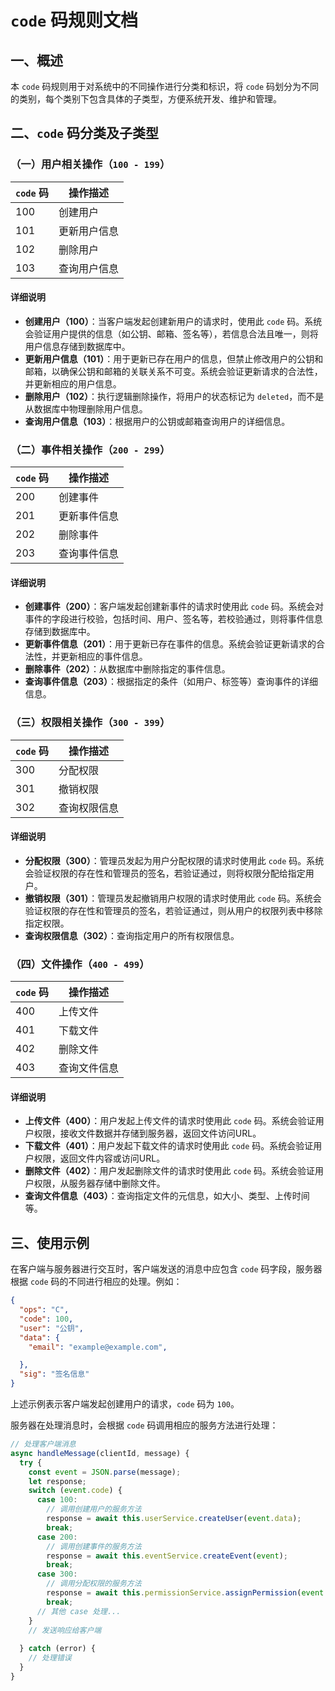 # `code` 码规则文档

## 一、概述
本 `code` 码规则用于对系统中的不同操作进行分类和标识，将 `code` 码划分为不同的类别，每个类别下包含具体的子类型，方便系统开发、维护和管理。

## 二、`code` 码分类及子类型

### （一）用户相关操作（`100 - 199`）
| `code` 码 | 操作描述 |
| ---- | ---- |
| 100 | 创建用户 |
| 101 | 更新用户信息 |
| 102 | 删除用户 |
| 103 | 查询用户信息 |

#### 详细说明
- **创建用户（100）**：当客户端发起创建新用户的请求时，使用此 `code` 码。系统会验证用户提供的信息（如公钥、邮箱、签名等），若信息合法且唯一，则将用户信息存储到数据库中。
- **更新用户信息（101）**：用于更新已存在用户的信息，但禁止修改用户的公钥和邮箱，以确保公钥和邮箱的关联关系不可变。系统会验证更新请求的合法性，并更新相应的用户信息。
- **删除用户（102）**：执行逻辑删除操作，将用户的状态标记为 `deleted`，而不是从数据库中物理删除用户信息。
- **查询用户信息（103）**：根据用户的公钥或邮箱查询用户的详细信息。

### （二）事件相关操作（`200 - 299`）
| `code` 码 | 操作描述 |
| ---- | ---- |
| 200 | 创建事件 |
| 201 | 更新事件信息 |
| 202 | 删除事件 |
| 203 | 查询事件信息 |

#### 详细说明
- **创建事件（200）**：客户端发起创建新事件的请求时使用此 `code` 码。系统会对事件的字段进行校验，包括时间、用户、签名等，若校验通过，则将事件信息存储到数据库中。
- **更新事件信息（201）**：用于更新已存在事件的信息。系统会验证更新请求的合法性，并更新相应的事件信息。
- **删除事件（202）**：从数据库中删除指定的事件信息。
- **查询事件信息（203）**：根据指定的条件（如用户、标签等）查询事件的详细信息。

### （三）权限相关操作（`300 - 399`）
| `code` 码 | 操作描述 |
| ---- | ---- |
| 300 | 分配权限 |
| 301 | 撤销权限 |
| 302 | 查询权限信息 |

#### 详细说明
- **分配权限（300）**：管理员发起为用户分配权限的请求时使用此 `code` 码。系统会验证权限的存在性和管理员的签名，若验证通过，则将权限分配给指定用户。
- **撤销权限（301）**：管理员发起撤销用户权限的请求时使用此 `code` 码。系统会验证权限的存在性和管理员的签名，若验证通过，则从用户的权限列表中移除指定权限。
- **查询权限信息（302）**：查询指定用户的所有权限信息。

### （四）文件操作（`400 - 499`）
| `code` 码 | 操作描述 |
| ---- | ---- |
| 400 | 上传文件 |
| 401 | 下载文件 |
| 402 | 删除文件 |
| 403 | 查询文件信息 |

#### 详细说明
- **上传文件（400）**：用户发起上传文件的请求时使用此 `code` 码。系统会验证用户权限，接收文件数据并存储到服务器，返回文件访问URL。
- **下载文件（401）**：用户发起下载文件的请求时使用此 `code` 码。系统会验证用户权限，返回文件内容或访问URL。
- **删除文件（402）**：用户发起删除文件的请求时使用此 `code` 码。系统会验证用户权限，从服务器存储中删除文件。
- **查询文件信息（403）**：查询指定文件的元信息，如大小、类型、上传时间等。

## 三、使用示例
在客户端与服务器进行交互时，客户端发送的消息中应包含 `code` 码字段，服务器根据 `code` 码的不同进行相应的处理。例如：
```json
{
  "ops": "C",
  "code": 100,
  "user": "公钥",
  "data": {
    "email": "example@example.com",

  },
  "sig": "签名信息"
}
```
上述示例表示客户端发起创建用户的请求，`code` 码为 `100`。

服务器在处理消息时，会根据 `code` 码调用相应的服务方法进行处理：
```javascript
// 处理客户端消息
async handleMessage(clientId, message) {
  try {
    const event = JSON.parse(message);
    let response;
    switch (event.code) {
      case 100:
        // 调用创建用户的服务方法
        response = await this.userService.createUser(event.data);
        break;
      case 200:
        // 调用创建事件的服务方法
        response = await this.eventService.createEvent(event);
        break;
      case 300:
        // 调用分配权限的服务方法
        response = await this.permissionService.assignPermission(event.user, event.data.permissionName, event.data.adminSig);
        break;
      // 其他 case 处理...
    }
    // 发送响应给客户端
 
  } catch (error) {
    // 处理错误
  }
}
```

